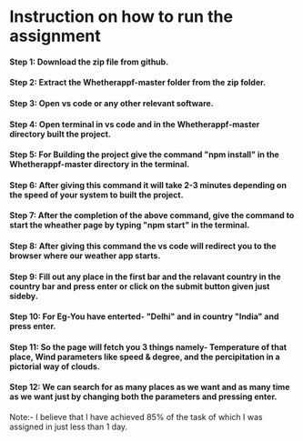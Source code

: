 # Instruction on how to run the assignment
#### Step 1: Download the zip file from github.
#### Step 2: Extract the Whetherappf-master folder from the zip folder.
#### Step 3: Open vs code or any other relevant software.
#### Step 4: Open terminal in vs code and in the Whetherappf-master directory built the project.
#### Step 5: For Building the project give the command "npm install" in the Whetherappf-master directory in the terminal.
#### Step 6: After giving this  command it will take 2-3 minutes depending on the speed of your system to built the project.
#### Step 7: After the completion of the above command, give the command to start the wheather page by typing "npm start" in the terminal.
#### Step 8: After giving this command the vs code will redirect you to the browser where our weather app starts.
#### Step 9: Fill out any place in the first bar and the relavant country in the country bar and press enter or click on the submit button given just sideby.
#### Step 10: For Eg-You have enterted- "Delhi" and in country "India" and press enter.
#### Step 11: So the page will fetch you 3 things namely- Temperature of that place, Wind parameters like speed & degree, and the percipitation in a pictorial way of clouds.
#### Step 12: We can search for as many places as we want and as many time as we want just by changing both the parameters and pressing enter.
Note:- I believe that I have achieved 85% of the task of which I was assigned in just less than 1 day.
